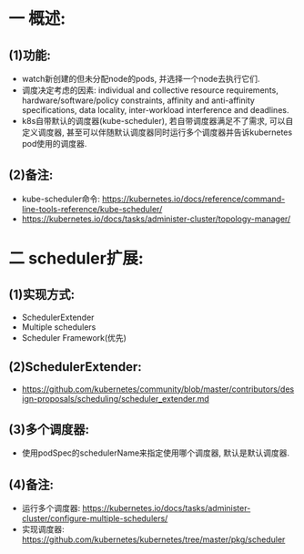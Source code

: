 # 一 概述:
## (1)功能:
- watch新创建的但未分配node的pods, 并选择一个node去执行它们.
- 调度决定考虑的因素: individual and collective resource requirements, hardware/software/policy constraints, affinity and anti-affinity specifications, data locality, inter-workload interference and deadlines.
- k8s自带默认的调度器(kube-scheduler), 若自带调度器满足不了需求, 可以自定义调度器, 甚至可以伴随默认调度器同时运行多个调度器并告诉kubernetes pod使用的调度器.

## (2)备注:
- kube-scheduler命令: https://kubernetes.io/docs/reference/command-line-tools-reference/kube-scheduler/
- https://kubernetes.io/docs/tasks/administer-cluster/topology-manager/

# 二 scheduler扩展:
## (1)实现方式:
- SchedulerExtender
- Multiple schedulers
- Scheduler Framework(优先)

## (2)SchedulerExtender:
- https://github.com/kubernetes/community/blob/master/contributors/design-proposals/scheduling/scheduler_extender.md

## (3)多个调度器:
- 使用podSpec的schedulerName来指定使用哪个调度器, 默认是默认调度器.

## (4)备注:
- 运行多个调度器: https://kubernetes.io/docs/tasks/administer-cluster/configure-multiple-schedulers/
- 实现调度器: https://github.com/kubernetes/kubernetes/tree/master/pkg/scheduler


